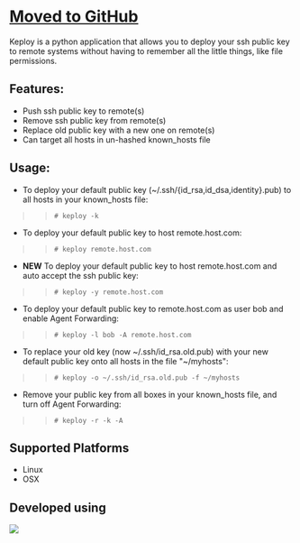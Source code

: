 # [Moved to GitHub](https://github.com/gregswift/keploy) #


Keploy is a python application that allows you to deploy your ssh public key to remote systems without having to remember all the little things, like file permissions.

## Features: ##

  * Push ssh public key to remote(s)
  * Remove ssh public key from remote(s)
  * Replace old public key with a new one on remote(s)
  * Can target all hosts in un-hashed known\_hosts file

## Usage: ##

  * To deploy your default public key (~/.ssh/{id\_rsa,id\_dsa,identity}.pub) to all hosts in your known\_hosts file:
> > ` # keploy -k `

  * To deploy your default public key to host remote.host.com:
> > ` # keploy remote.host.com `

  * **NEW** To deploy your default public key to host remote.host.com and auto accept the ssh public key:
> > ` # keploy -y remote.host.com `

  * To deploy your default public key to remote.host.com as user bob and enable Agent Forwarding:
> > ` # keploy -l bob -A remote.host.com `

  * To replace your old key (now ~/.ssh/id\_rsa.old.pub) with your new default public key onto all hosts in the file "~/myhosts":
> > ` # keploy -o ~/.ssh/id_rsa.old.pub -f ~/myhosts `

  * Remove your public key from all boxes in your known\_hosts file, and turn off Agent Forwarding:
> > ` # keploy -r -k -A `

## Supported Platforms ##
  * Linux
  * OSX

## Developed using ##
[![](http://wingware.com/images/wingware-logo-107x34.png)](http://wingware.com)